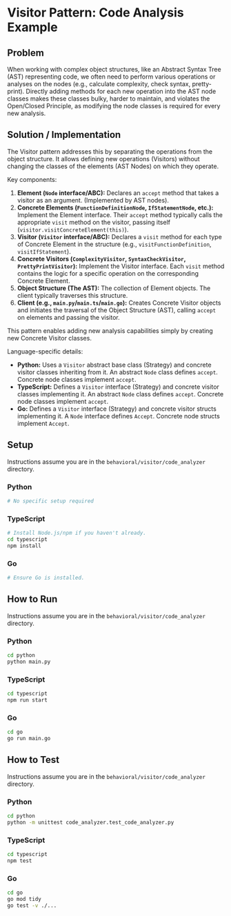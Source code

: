 # Visitor Pattern: Code Analysis Example

## Problem

When working with complex object structures, like an Abstract Syntax Tree (AST) representing code, we often need to perform various operations or analyses on the nodes (e.g., calculate complexity, check syntax, pretty-print). Directly adding methods for each new operation into the AST node classes makes these classes bulky, harder to maintain, and violates the Open/Closed Principle, as modifying the node classes is required for every new analysis.

## Solution / Implementation

The Visitor pattern addresses this by separating the operations from the object structure. It allows defining new operations (Visitors) without changing the classes of the elements (AST Nodes) on which they operate.

Key components:

1.  **Element (`Node` interface/ABC):** Declares an `accept` method that takes a visitor as an argument. (Implemented by AST nodes).
2.  **Concrete Elements (`FunctionDefinitionNode`, `IfStatementNode`, etc.):** Implement the Element interface. Their `accept` method typically calls the appropriate `visit` method on the visitor, passing itself (`visitor.visitConcreteElement(this)`).
3.  **Visitor (`Visitor` interface/ABC):** Declares a `visit` method for each type of Concrete Element in the structure (e.g., `visitFunctionDefinition`, `visitIfStatement`).
4.  **Concrete Visitors (`ComplexityVisitor`, `SyntaxCheckVisitor`, `PrettyPrintVisitor`):** Implement the Visitor interface. Each `visit` method contains the logic for a specific operation on the corresponding Concrete Element.
5.  **Object Structure (The AST):** The collection of Element objects. The client typically traverses this structure.
6.  **Client (e.g., `main.py`/`main.ts`/`main.go`):** Creates Concrete Visitor objects and initiates the traversal of the Object Structure (AST), calling `accept` on elements and passing the visitor.

This pattern enables adding new analysis capabilities simply by creating new Concrete Visitor classes.

Language-specific details:

- **Python:** Uses a `Visitor` abstract base class (Strategy) and concrete visitor classes inheriting from it. An abstract `Node` class defines `accept`. Concrete node classes implement `accept`.
- **TypeScript:** Defines a `Visitor` interface (Strategy) and concrete visitor classes implementing it. An abstract `Node` class defines `accept`. Concrete node classes implement `accept`.
- **Go:** Defines a `Visitor` interface (Strategy) and concrete visitor structs implementing it. A `Node` interface defines `Accept`. Concrete node structs implement `Accept`.

## Setup

Instructions assume you are in the `behavioral/visitor/code_analyzer` directory.

### Python

```bash
# No specific setup required
```

### TypeScript

```bash
# Install Node.js/npm if you haven't already.
cd typescript
npm install
```

### Go

```bash
# Ensure Go is installed.
```

## How to Run

Instructions assume you are in the `behavioral/visitor/code_analyzer` directory.

### Python

```bash
cd python
python main.py
```

### TypeScript

```bash
cd typescript
npm run start
```

### Go

```bash
cd go
go run main.go
```

## How to Test

Instructions assume you are in the `behavioral/visitor/code_analyzer` directory.

### Python

```bash
cd python
python -m unittest code_analyzer.test_code_analyzer.py
```

### TypeScript

```bash
cd typescript
npm test
```

### Go

```bash
cd go
go mod tidy
go test -v ./...
```
